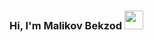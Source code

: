 ### Hi, I'm Malikov Bekzod <img src="https://media2.giphy.com/media/w1OBpBd7kJqHrJnJ13/giphy_s.gif?cid=ecf05e47ba3876qabnni0wsr6y93oby4ipf2pr6puj3gvu5f&rid=giphy_s.gif&ct=s" width="30">
